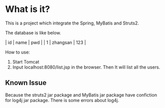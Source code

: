 # What is it?

This is a project which integrate the Spring, MyBatis and Struts2.

The database is like below. 

| id | name     | pwd |
| 1  | zhangsan | 123 |



How to use:
1. Start Tomcat
2. Input localhost:8080/list.jsp in the browser.
Then It will list all the users.


## Known Issue
Because the struts2 jar package and MyBatis jar package have confiction for log4j jar package.
There is some errors about log4j.